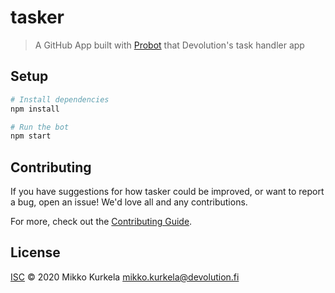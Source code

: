 # tasker

> A GitHub App built with [Probot](https://github.com/probot/probot) that Devolution&#x27;s task handler app

## Setup

```sh
# Install dependencies
npm install

# Run the bot
npm start
```

## Contributing

If you have suggestions for how tasker could be improved, or want to report a bug, open an issue! We'd love all and any contributions.

For more, check out the [Contributing Guide](CONTRIBUTING.md).

## License

[ISC](LICENSE) © 2020 Mikko Kurkela <mikko.kurkela@devolution.fi>
